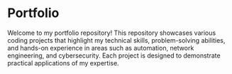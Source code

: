 # Portfolio
Welcome to my portfolio repository! This repository showcases various coding projects that highlight my technical skills, problem-solving abilities, and hands-on experience in areas such as automation, network engineering, and cybersecurity. Each project is designed to demonstrate practical applications of my expertise.
